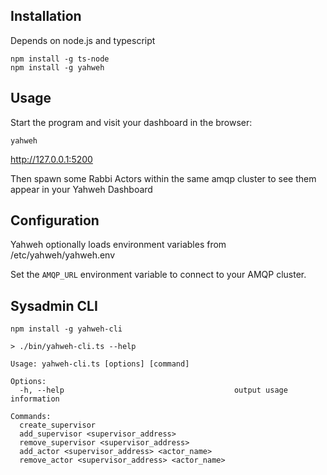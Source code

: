 
## Installation
Depends on node.js and typescript

```
npm install -g ts-node
npm install -g yahweh
```

## Usage

Start the program and visit your dashboard in the browser:

`yahweh`

http://127.0.0.1:5200

Then spawn some Rabbi Actors within the same amqp cluster to see them appear
in your Yahweh Dashboard

## Configuration

Yahweh optionally loads environment variables from /etc/yahweh/yahweh.env

Set the `AMQP_URL` environment variable to connect to your AMQP cluster.

## Sysadmin CLI

```
npm install -g yahweh-cli
```

```
> ./bin/yahweh-cli.ts --help

Usage: yahweh-cli.ts [options] [command]

Options:
  -h, --help                                      output usage information

Commands:
  create_supervisor
  add_supervisor <supervisor_address>
  remove_supervisor <supervisor_address>
  add_actor <supervisor_address> <actor_name>
  remove_actor <supervisor_address> <actor_name>
```

